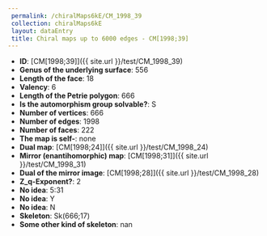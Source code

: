 ```yaml
--- 
 permalink: /chiralMaps6kE/CM_1998_39 
 collection: chiralMaps6kE
 layout: dataEntry
 title: Chiral maps up to 6000 edges - CM[1998;39]
---
```


- **ID**: [CM[1998;39]]({{ site.url }}/test/CM_1998_39)
- **Genus of the underlying surface**: 556
- **Length of the face**: 18
- **Valency**: 6
- **Length of the Petrie polygon**: 666
- **Is the automorphism group solvable?**: S
- **Number of vertices**: 666
- **Number of edges**: 1998
- **Number of faces**: 222
- **The map is self-**: none
- **Dual map**: [CM[1998;24]]({{ site.url }}/test/CM_1998_24)
- **Mirror (enantihomorphic) map**: [CM[1998;31]]({{ site.url }}/test/CM_1998_31)
- **Dual of the mirror image**: [CM[1998;28]]({{ site.url }}/test/CM_1998_28)
- **Z_q-Exponent?**: 2
- **No idea**:  5:31
- **No idea**: Y
- **No idea**: N
- **Skeleton**: Sk(666;17)
- **Some other kind of skeleton**: nan
